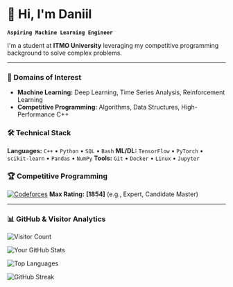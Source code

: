 # 👋 Hi, I'm Daniil

**`Aspiring Machine Learning Engineer`**

I'm a student at **ITMO University** leveraging my competitive programming background to solve complex problems.

---

### 🧠 Domains of Interest
- **Machine Learning:** Deep Learning, Time Series Analysis, Reinforcement Learning
- **Competitive Programming:** Algorithms, Data Structures, High-Performance C++

### 🛠️ Technical Stack
**Languages:** `C++` • `Python` • `SQL` • `Bash`
**ML/DL:** `TensorFlow` • `PyTorch` • `scikit-learn` • `Pandas` • `NumPy`
**Tools:** `Git` • `Docker` • `Linux` • `Jupyter`

### 🏆 Competitive Programming
[![Codeforces](https://badge.codeforces.com/profile/Your_Handle.svg)](https://codeforces.com/profile/Your_Handle)
**Max Rating:** **[1854]** (e.g., Expert, Candidate Master)

---

### 📊 GitHub & Visitor Analytics

![Visitor Count](https://visitor-badge.laobi.icu/badge?page_id=porchii.porchii&style=flat)

![Your GitHub Stats](https://github-readme-stats.vercel.app/api?username=porchii&show_icons=true&hide_border=false&title_color=3B82F6&icon_color=3B82F6&bg_color=0F172A&text_color=CBD5E1)

![Top Languages](https://github-readme-stats.vercel.app/api/top-langs/?username=porchii&layout=compact&hide_border=false&title_color=3B82F6&bg_color=0F172A&text_color=CBD5E1)

![GitHub Streak](https://github-readme-streak-stats.herokuapp.com/?user=porchii&hide_border=false&background=0F172A&stroke=0F172A&ring=3B82F6&fire=3B82F6&currStreakLabel=CBD5E1)
